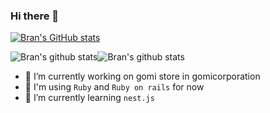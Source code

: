 ### Hi there 👋

<!--
**june20516/june20516** is a ✨ _special_ ✨ repository because its `README.md` (this file) appears on your GitHub profile.

Here are some ideas to get you started:

- 👯 I’m looking to collaborate on ...
- 🤔 I’m looking for help with ...
- 💬 Ask me about ...
- 📫 How to reach me: ...
- 😄 Pronouns: ...
- ⚡ Fun fact: ...
-->

<!-- stats https://github.com/anuraghazra/github-readme-stats/blob/master/docs/readme_kr.md -->
[![Bran's GitHub stats](https://github-readme-stats.vercel.app/api?username=june20516)](https://github.com/june20516/github-readme-stats)

![Bran's github stats](https://github-readme-stats.vercel.app/api?username=june20516&show_icons=true)![Bran's github stats](https://github-readme-stats.vercel.app/api/top-langs/?username=june20516&show_icons=true&hide_border=true&title_color=004386&icon_color=004386&layout=compact)

- 🔭 I’m currently working on gomi store in gomicorporation
- 🔨 I'm using `Ruby` and `Ruby on rails` for now
- 🌱 I’m currently learning `nest.js`
